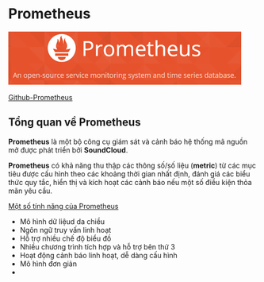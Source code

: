 # Prometheus

![Screenshot](/images/prometheus-logo.png)

[Github-Prometheus](https://github.com/prometheus/prometheus/)

## Tổng quan về Prometheus

**Prometheus** là một bộ công cụ giám sát và cảnh báo hệ thống mã nguồn mở được phát triển bởi **SoundCloud**.

**Prometheus** có khả năng thu thập các thông số/số liệu (**metric**) từ các mục tiêu được cấu hình theo các khoảng thời gian nhất định, đánh giá các biểu thức quy tắc, hiển thị và kích hoạt các cảnh báo nếu một số điều kiện thỏa mãn yêu cầu. 

<u> Một số tính năng của Prometheus </u>
- Mô hình dữ liệud da chiều
- Ngôn ngữ truy vấn linh hoạt
- Hỗ trợ nhiều chế độ biểu đồ
- Nhiều chương trình tích hợp và hỗ trợ bên thứ 3
- Hoạt động cảnh báo linh hoạt, dễ dàng cấu hình
- Mô hình đơn giản 
- 